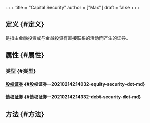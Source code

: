 +++
title = "Capital Security"
author = ["Max"]
draft = false
+++

## 定义 {#定义}

是指由金融投资或与金融投资有直接联系的活动而产生的证券。


## 属性 {#属性}


### 类型 {#类型}


#### [股权证券](20210214214032-equity_security.md) {#股权证券--20210214214032-equity-security-dot-md}


#### [债权证券](20210214214332-debt_security.md) {#债权证券--20210214214332-debt-security-dot-md}


## 方法 {#方法}
